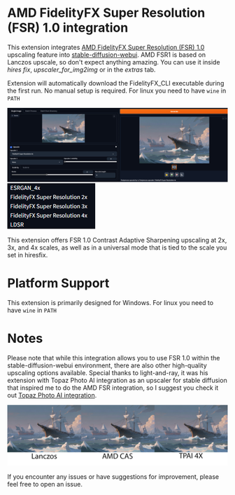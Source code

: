 # AMD FidelityFX Super Resolution (FSR) 1.0 integration

This extension integrates [AMD FidelityFX Super Resolution (FSR) 1.0](https://gpuopen.com/fidelityfx-superresolution/) upscaling feature into [stable-diffusion-webui](https://github.com/AUTOMATIC1111/stable-diffusion-webui). AMD FSR1 is based on Lanczos upscale, so don't expect anything amazing. You can use it inside *hires fix*, *upscaler_for_img2img* or in the *extras* tab. 

Extension will automatically download the FidelityFX_CLI executable during the first run. No manual setup is required. For linux you need to have `wine` in `PATH`

![](/images/preview.png)
![](/images/upscalers.png)

This extension offers FSR 1.0 Contrast Adaptive Sharpening upscaling at 2x, 3x, and 4x scales, as well as in a universal mode that is tied to the scale you set in hiresfix.

# Platform Support
This extension is primarily designed for Windows. For linux you need to have `wine` in `PATH`

# Notes
Please note that while this integration allows you to use FSR 1.0 within the stable-diffusion-webui environment, there are also other high-quality upscaling options available. Special thanks to light-and-ray, it was his extension with Topaz Photo AI integration as an upscaler for stable diffusion that inspired me to do the AMD FSR integration, so I suggest you check it out [Topaz Photo AI integration](https://github.com/light-and-ray/sd-webui-topaz-photo-ai-integration).

![](/images/comparation.jpg)

If you encounter any issues or have suggestions for improvement, please feel free to open an issue.
